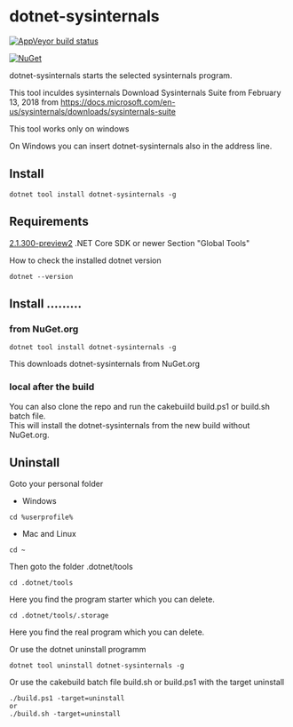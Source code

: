 # dotnet-sysinternals

[![AppVeyor build status][appveyor-badge]](https://ci.appveyor.com/project/EifelMono/dotnet-sysinterals/branch/master)

[appveyor-badge]: https://img.shields.io/appveyor/ci/EifelMono/dotnet-sysinterals/master.svg?label=appveyor&style=flat-square


[![NuGet][main-nuget-badge]][main-nuget]

[main-nuget]: https://www.nuget.org/packages/dotnet-sysinterals/
[main-nuget-badge]: https://img.shields.io/nuget/v/dotnet-sysinterals.svg?style=flat-square&label=nuget

dotnet-sysinternals starts the selected sysinternals program.

This tool inculdes sysinternals Download Sysinternals Suite from February 13, 2018 from 
https://docs.microsoft.com/en-us/sysinternals/downloads/sysinternals-suite

This tool works only on windows

On Windows you can insert dotnet-sysinternals also in the address line.

## Install
```
dotnet tool install dotnet-sysinternals -g
```

## Requirements

[2.1.300-preview2](https://www.microsoft.com/net/download/dotnet-core/sdk-2.1.300-preview2) .NET Core SDK or newer
Section "Global Tools"

How to check the installed dotnet version
```
dotnet --version
```

## Install .........

### from NuGet.org

```
dotnet tool install dotnet-sysinternals -g
```
This downloads dotnet-sysinternals from NuGet.org

### local after the build

You can also clone the repo and run the cakebuiild build.ps1 or build.sh batch file.<br>
This will install the dotnet-sysinternals from the new build without NuGet.org.

## Uninstall

Goto your personal folder

* Windows
```
cd %userprofile%
```
* Mac and Linux
```
cd ~
``` 
Then goto the folder .dotnet/tools

```
cd .dotnet/tools
```
Here you find the program starter which you can delete.

```
cd .dotnet/tools/.storage
```
Here you find the real program which you can delete.

Or use the dotnet uninstall programm
```
dotnet tool uninstall dotnet-sysinternals -g
```

Or use the cakebuild batch file build.sh or build.ps1 with the target uninstall
```
./build.ps1 -target=uninstall
or
./build.sh -target=uninstall
```

